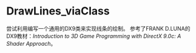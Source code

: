 # DrawLines_viaClass
尝试利用编写一个通用的DX9类来实现线条的绘制。
参考了FRANK D.LUNA的DX9教材：*Introduction to 3D Game Programming with DirectX 9.0c: A Shader Approach*。
